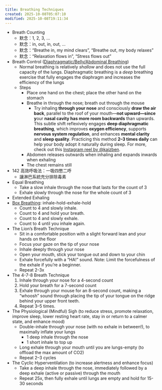 ```yaml
---
title: Breathing Techniques
created: 2025-10-08T05:07:10
modified: 2025-10-08T19:11:34
---
```


* Breath Counting
	* 默念：1, 2, 3, …
	* 默念：in, out, in, out, …
	* 默念：“Breathe in, my mind clears”, “Breathe out, my body relaxes”
	* 默念：“Relaxation flows in”, “Stress flows out”
* Breath Control ([Diaphragmatic/Belly/Abdominal Breathing](https://www.medicalnewstoday.com/articles/diaphragmatic-breathing))
	* Normal breathing is relatively _shallow_ and does not use the full capacity of the lungs. Diaphragmatic breathing is a _deep_ breathing exercise that fully engages the diaphragm and increases the efficiency of the lungs
	* Steps
		* Place one hand on the chest; place the other hand on the stomach
		* Breathe in through the nose; breath out through the mouse
			* Try inhaling **through your nose** and consciously **draw the air back**, parallel to the roof of your mouth—**not upward—since y**our **nasal cavity has more room backwards** than upwards. This subtle shift reflexively engages **deep diaphragmatic breathing**, which improves **oxygen efficiency**, supports **nervous system regulation**, and enhances **mental clarity** and **sleep quality**. Practicing this method **2–3 times daily** can help your body adopt it naturally during sleep. For more, check out this [Instagram reel by @kaizben](https://www.instagram.com/reel/DKyvmGzPAbQ/?igsh=b3YwYXI1MHc0a2J0).
		* Abdomen releases outwards when inhaling and expands inwards when exhaling
		* The chest remains still
* 142 高效呼吸法：一吸四憋二呼
	* 讓淋巴系統充分排除毒素
* Equal Breathing
	* Take a slow inhale through the nose that lasts for the count of 3
	* Exhale slowly through the nose for the whole count of 3
* Extended Exhaling
* [Box Breathing](https://sketchplanations.com/box-breathing): inhale-hold-exhale-hold
	* Count to 4 and slowly inhale.
	* Count to 4 and hold your breath.
	* Count to 4 and slowly exhale.
	* Count to 4 until you inhale again.
* The Lion’s Breath Technique
	* Sit in a comfortable position with a slight forward lean and your hands on the floor
	* Focus your gaze on the tip of your nose
	* Inhale deeply through your nose
	* Open your mouth, stick your tongue out and down to your chin
	* Exhale forcefully with a “HA!” sound. Note: Limit the forcefulness of the exhale if you’re a beginner.
	* Repeat 2-3x
* The 4-7-8 Breath Technique
	1. Inhale through your nose for a 4-second count
	2. Hold your breath for a 7-second count
	3. Exhale through your mouse for an 8-second count, making a “whoosh” sound through placing the tip of your tongue on the ridge behind your upper front teeth.
	4. Repeat 3–5 times.
* The Physiological (Mindful) Sigh (to reduce stress, promote relaxation, improve sleep, lower resting heart rate, stay in or return to a calmer state, and enhance mood)
	* Double-inhale through your nose (with no exhale in between!), to maximally inflate your lungs
		* 1 deep inhale through the nose
		* 1 short inhale to top up
	* Long exhale through your mouth until you are lungs-empty (to offload the max amount of CO2)
	* Repeat 2–3 cycles
* The Cyclic Hyperventilation (to increase alertness and enhance focus)
	* Take a deep inhale through the nose, immediately followed by a deep exhale (active or passive) through the mouth
	* Repeat 25x, then fully exhale until lungs are empty and hold for 15-30 seconds

